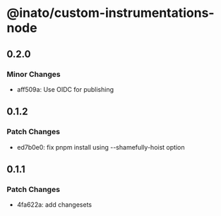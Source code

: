 # @inato/custom-instrumentations-node

## 0.2.0

### Minor Changes

- aff509a: Use OIDC for publishing

## 0.1.2

### Patch Changes

- ed7b0e0: fix pnpm install using --shamefully-hoist option

## 0.1.1

### Patch Changes

- 4fa622a: add changesets
